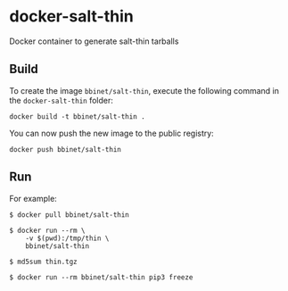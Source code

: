 docker-salt-thin
================

Docker container to generate salt-thin tarballs


Build
-----

To create the image `bbinet/salt-thin`, execute the following command in the
`docker-salt-thin` folder:

    docker build -t bbinet/salt-thin .

You can now push the new image to the public registry:
    
    docker push bbinet/salt-thin


Run
---

For example:

    $ docker pull bbinet/salt-thin

    $ docker run --rm \
        -v $(pwd):/tmp/thin \
        bbinet/salt-thin

    $ md5sum thin.tgz

    $ docker run --rm bbinet/salt-thin pip3 freeze
